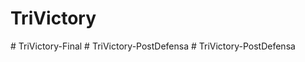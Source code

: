 ﻿# TriVictory
#   T r i V i c t o r y - F i n a l  
 #   T r i V i c t o r y - P o s t D e f e n s a  
 #   T r i V i c t o r y - P o s t D e f e n s a  
 